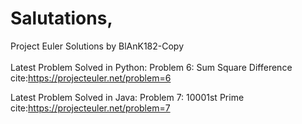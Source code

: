 # Salutations,

Project Euler Solutions by BlAnK182-Copy<br/>
<br/>
Latest Problem Solved in Python: Problem 6: Sum Square Difference<br/>
cite:https://projecteuler.net/problem=6
<br/>
  
Latest Problem Solved in Java: Problem 7: 10001st Prime<br/>
cite:https://projecteuler.net/problem=7
<br/>
